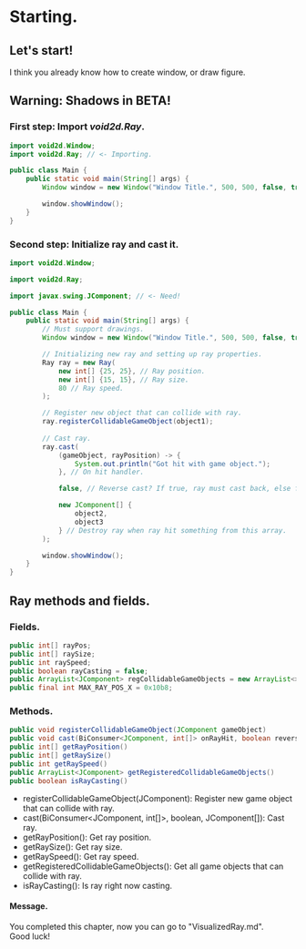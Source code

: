 # Starting.
## Let's start!
I think you already know how to create window, or draw figure.

## Warning: Shadows in BETA!

### First step: Import *void2d.Ray*.
```java
import void2d.Window;
import void2d.Ray; // <- Importing.

public class Main {
    public static void main(String[] args) {
        Window window = new Window("Window Title.", 500, 500, false, true);

        window.showWindow();
    }
}
```

### Second step: Initialize ray and cast it.

```java
import void2d.Window;

import void2d.Ray;

import javax.swing.JComponent; // <- Need!

public class Main {
    public static void main(String[] args) {
        // Must support drawings.
        Window window = new Window("Window Title.", 500, 500, false, true);

        // Initializing new ray and setting up ray properties.
        Ray ray = new Ray(
            new int[] {25, 25}, // Ray position.
            new int[] {15, 15}, // Ray size.
            80 // Ray speed.
        );

        // Register new object that can collide with ray.
        ray.registerCollidableGameObject(object1);
        
        // Cast ray.
        ray.cast(
            (gameObject, rayPosition) -> {
                System.out.println("Got hit with game object.");
            }, // On hit handler.

            false, // Reverse cast? If true, ray must cast back, else forward.

            new JComponent[] {
                object2,
                object3
            } // Destroy ray when ray hit something from this array.
        );

        window.showWindow();
    }
}
```

## Ray methods and fields.
### Fields.
```java
public int[] rayPos;
public int[] raySize;
public int raySpeed;
public boolean rayCasting = false;
public ArrayList<JComponent> regCollidableGameObjects = new ArrayList<>();
public final int MAX_RAY_POS_X = 0x10b8;
```

### Methods.
```java
public void registerCollidableGameObject(JComponent gameObject)
public void cast(BiConsumer<JComponent, int[]> onRayHit, boolean reverseCast, JComponent[] destroyOn)
public int[] getRayPosition()
public int[] getRaySize()
public int getRaySpeed()
public ArrayList<JComponent> getRegisteredCollidableGameObjects()
public boolean isRayCasting()
```

- registerCollidableGameObject(JComponent): Register new game object that can collide with ray.
- cast(BiConsumer<JComponent, int[]>, boolean, JComponent[]): Cast ray.
- getRayPosition(): Get ray position.
- getRaySize(): Get ray size.
- getRaySpeed(): Get ray speed.
- getRegisteredCollidableGameObjects(): Get all game objects that can collide with ray.
- isRayCasting(): Is ray right now casting.

#### Message.
You completed this chapter, now you can go to "VisualizedRay.md".
<br>Good luck!
